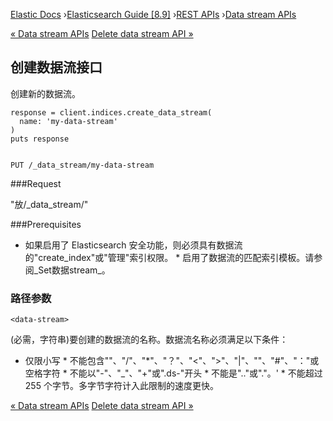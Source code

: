 

[Elastic Docs](/guide/) ›[Elasticsearch Guide [8.9]](index.md) ›[REST
APIs](rest-apis.md) ›[Data stream APIs](data-stream-apis.md)

[« Data stream APIs](data-stream-apis.md) [Delete data stream API
»](indices-delete-data-stream.md)

## 创建数据流接口

创建新的数据流。

    
    
    response = client.indices.create_data_stream(
      name: 'my-data-stream'
    )
    puts response
    
    
    PUT /_data_stream/my-data-stream

###Request

"放/_data_stream/<data-stream>"

###Prerequisites

* 如果启用了 Elasticsearch 安全功能，则必须具有数据流的"create_index"或"管理"索引权限。  * 启用了数据流的匹配索引模板。请参阅_Set数据stream_。

### 路径参数

`<data-stream>`

    

(必需，字符串)要创建的数据流的名称。数据流名称必须满足以下条件：

* 仅限小写 * 不能包含"\"、"/"、"*"、"？"、"<"、">"、"|"、""、"#"、"："或空格字符 * 不能以"-"、"_"、"+"或".ds-"开头 * 不能是".."或"."。' * 不能超过 255 个字节。多字节字符计入此限制的速度更快。

[« Data stream APIs](data-stream-apis.md) [Delete data stream API
»](indices-delete-data-stream.md)
